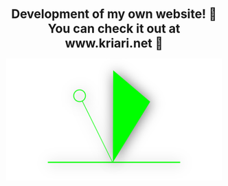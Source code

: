  <h1 align="center"> Development of my own website! 🐏 <br>
You can check it out at www.kriari.net 🦾 </h1>
<img src="/public/assets/ss.png">
